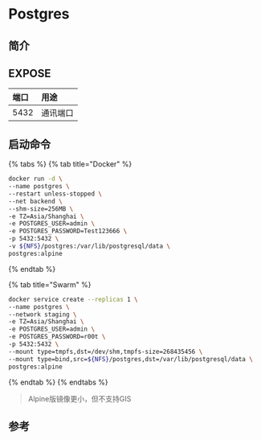# Postgres

## 简介



## EXPOSE

| 端口 | 用途 |
| :--- | :--- |
| 5432 | 通讯端口 |



## 启动命令

{% tabs %}
{% tab title="Docker" %}
```bash
docker run -d \
--name postgres \
--restart unless-stopped \
--net backend \
--shm-size=256MB \
-e TZ=Asia/Shanghai \
-e POSTGRES_USER=admin \
-e POSTGRES_PASSWORD=Test123666 \
-p 5432:5432 \ 
-v ${NFS}/postgres:/var/lib/postgresql/data \
postgres:alpine
```
{% endtab %}

{% tab title="Swarm" %}
```bash
docker service create --replicas 1 \
--name postgres \
--network staging \
-e TZ=Asia/Shanghai \
-e POSTGRES_USER=admin \
-e POSTGRES_PASSWORD=r00t \
-p 5432:5432 \
--mount type=tmpfs,dst=/dev/shm,tmpfs-size=268435456 \
--mount type=bind,src=${NFS}/postgres,dst=/var/lib/postgresql/data \
postgres:alpine
```
{% endtab %}
{% endtabs %}

> Alpine版镜像更小，但不支持GIS

##  参考

